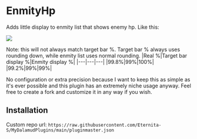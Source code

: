 # EnmityHp
Adds little display to enmity list that shows enemy hp. Like this:

![](https://i.imgur.com/OHmeHhn.png)

Note: this will not always match target bar %. Target bar % always uses rounding down, while enmity list uses normal rounding.
|Real %|Target bar display %|Enmity display %|
|---|---|---|
|99.8%|99%|100%|
|99.2%|99%|99%|

No configuration or extra precision because I want to keep this as simple as it's ever possible and this plugin has an extremely niche usage anyway. 
Feel free to create a fork and customize it in any way if you wish.

## Installation
Custom repo url:
`https://raw.githubusercontent.com/Eternita-S/MyDalamudPlugins/main/pluginmaster.json`
